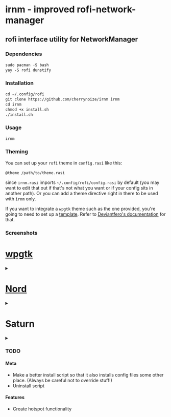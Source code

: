 # irnm - improved rofi-network-manager
## rofi interface utility for NetworkManager

### Dependencies

```
sudo pacman -S bash
yay -S rofi dunstify
```

### Installation

```
cd ~/.config/rofi
git clone https://github.com/cherrynoize/irnm irnm
cd irnm
chmod +x install.sh
./install.sh
```

### Usage

```
irnm
```

### Theming

You can set up your `rofi` theme in `config.rasi` like this:

```
@theme /path/to/theme.rasi
```

since `irnm.rasi` imports `~/.config/rofi/config.rasi` by
default (you may want to edit that out if that's not what you
want or if your config sits in another path). Or you can add a
theme directive right in there to be used with `irnm` only.

If you want to integrate a `wpgtk` theme such as the one provided,
you're going to need to set up a [template](rofi.base). Refer to
[Deviantfero's documentation](https://github.com/deviantfero/wpgtk/wiki/Templates)
for that.

### Screenshots

# [wpgtk](wpgtk.rasi)
<details>
<summary></summary>

![screenshot](screenshots/0.png "wpgtk theme")
![screenshot](screenshots/1.png "wpgtk theme")
![screenshot](screenshots/3.png "wpgtk theme")
![screenshot](screenshots/5.png "wpgtk theme")
</details>

# [Nord](https://github.com/Murzchnvok/rofi-collection)
<details>
<summary></summary>

![screenshot](screenshots/2.png "nord theme")
</details>

# Saturn
<details>
<summary></summary>

![screenshot](screenshots/4.png "saturn theme")
</details>

### TODO

#### Meta
- Make a better install script so that it also installs config
files some other place. (Always be careful not to override stuff!)
- Uninstall script

#### Features
- Create hotspot functionality
